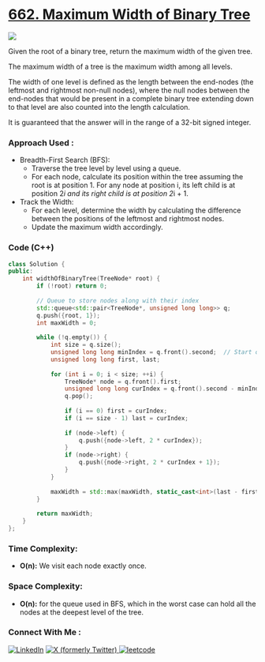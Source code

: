 # [662. Maximum Width of Binary Tree](https://leetcode.com/problems/maximum-width-of-binary-tree/description/)

![](https://badgen.net/badge/Level/Medium/yellow)

Given the root of a binary tree, return the maximum width of the given tree.

The maximum width of a tree is the maximum width among all levels.

The width of one level is defined as the length between the end-nodes (the leftmost and rightmost non-null nodes), where the null nodes between the end-nodes that would be present in a complete binary tree extending down to that level are also counted into the length calculation.

It is guaranteed that the answer will in the range of a 32-bit signed integer.

### Approach Used :

-   Breadth-First Search (BFS):
    -   Traverse the tree level by level using a queue.
    -   For each node, calculate its position within the tree assuming the root is at position 1. For any node at position i, its left child is at position 2*i and its right child is at position 2*i + 1.
-   Track the Width:
    -   For each level, determine the width by calculating the difference between the positions of the leftmost and rightmost nodes.
    -   Update the maximum width accordingly.

### Code (C++)

```cpp
class Solution {
public:
    int widthOfBinaryTree(TreeNode* root) {
        if (!root) return 0;
        
        // Queue to store nodes along with their index
        std::queue<std::pair<TreeNode*, unsigned long long>> q;
        q.push({root, 1});
        int maxWidth = 0;
        
        while (!q.empty()) {
            int size = q.size();
            unsigned long long minIndex = q.front().second;  // Start of the level
            unsigned long long first, last;
            
            for (int i = 0; i < size; ++i) {
                TreeNode* node = q.front().first;
                unsigned long long curIndex = q.front().second - minIndex;  // Normalize index to avoid overflow
                q.pop();
                
                if (i == 0) first = curIndex;
                if (i == size - 1) last = curIndex;
                
                if (node->left) {
                    q.push({node->left, 2 * curIndex});
                }
                if (node->right) {
                    q.push({node->right, 2 * curIndex + 1});
                }
            }
            
            maxWidth = std::max(maxWidth, static_cast<int>(last - first + 1));
        }
        
        return maxWidth;
    }
};
```

### Time Complexity:
- **O(n):** We visit each node exactly once.

### Space Complexity:
- **O(n):** for the queue used in BFS, which in the worst case can hold all the nodes at the deepest level of the tree.

### Connect With Me : 

<a href="https://www.linkedin.com/in/shivam-ray-b4306524a/" target="_blank"><img src="https://img.shields.io/badge/LinkedIn-0077B5?style=for-the-badge&logo=linkedin&logoColor=white" alt="LinkedIn"></a>
<a href="https://x.com/rai_shivam11/" target="_blank"><img src="https://img.shields.io/badge/Twitter-1DA1F2?style=for-the-badge&logo=twitter&logoColor=white" alt="X (formerly Twitter)">
</a>
<a href="https://leetcode.com/u/shrunited0702/" target="_blank"><img src="https://img.shields.io/badge/LeetCode-000000?style=for-the-badge&logo=LeetCode&logoColor=#d16c06" alt="leetcode">
</a>
